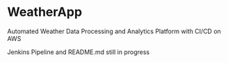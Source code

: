 # WeatherApp
Automated Weather Data Processing and Analytics Platform with CI/CD on AWS




Jenkins Pipeline and README.md still in progress
